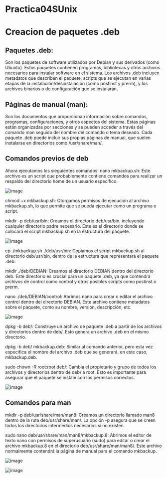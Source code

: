 # Practica04SUnix

# Creacion de paquetes .deb
## Paquetes .deb:
Son los paquetes de software utilizados por Debian y sus derivados (como Ubuntu). Estos paquetes contienen programas, bibliotecas y otros archivos necesarios para instalar software en el sistema. Los archivos .deb incluyen metadatos que describen el paquete, scripts que se ejecutan en varias etapas de la instalación/desinstalación (como postinst y prerm), y los archivos binarios o de configuración que se instalarán.

## Páginas de manual (man):
Son los documentos que proporcionan información sobre comandos, programas, configuraciones, y otros aspectos del sistema. Estas páginas están organizadas por secciones y se pueden acceder a través del comando man seguido del nombre del comando o tema deseado. Cada paquete .deb puede incluir sus propias páginas de manual, que suelen instalarse en directorios como /usr/share/man/.

## Comandos previos de deb

Ahora ejecutamos los sieguientes comandos: 
nano mkbackup.sh:
Este archivo es un script que probablemente contiene comandos para realizar un respaldo del directorio home de un usuario específico.

![image](https://github.com/user-attachments/assets/c1319cff-749f-44b5-8a8c-2b46424993ad)

chmod +x mkbackup.sh:
Otorgamos permisos de ejecución al archivo mkbackup.sh, lo que permite que se pueda ejecutar como un programa o script.

mkdir -p deb/usr/bin:
Creamos el directorio deb/usr/bin, incluyendo cualquier directorio padre necesario. Este es el directorio donde se colocará el script mkbackup.sh en la estructura del paquete.

![image](https://github.com/user-attachments/assets/6aea4934-b90c-43cf-8a21-563473e543a7)

cp ./mkbackup.sh ./deb/usr/bin:
Copiamos el script mkbackup.sh al directorio deb/usr/bin, dentro de la estructura que representará el paquete .deb.

mkdir ./deb/DEBIAN:
Creamos el directorio DEBIAN dentro del directorio deb. Este directorio es crucial para un paquete .deb, ya que contendrá archivos de control como control y otros posibles scripts como postinst o prerm.

nano ./deb/DEBIAN/control:
Abrimos nano para crear o editar el archivo control dentro del directorio DEBIAN. Este archivo contiene metadatos sobre el paquete, como su nombre, versión, descripción, etc.

![image](https://github.com/user-attachments/assets/f9314d93-fb01-4a08-b858-922dc7fa2d41)


dpkg -b deb/:
Construye un archivo de paquete .deb a partir de los archivos y directorios dentro de deb/. Esto genera un archivo .deb en el mismo directorio.

dpkg -b deb/ mkbackup.deb:
Similar al comando anterior, pero esta vez especifica el nombre del archivo .deb que se generará, en este caso, mkbackup.deb.

sudo chown -R root:root deb/:
Cambia el propietario y grupo de todos los archivos y directorios dentro de deb/ a root. Esto es importante para asegurar que el paquete se instale con los permisos correctos.

![image](https://github.com/user-attachments/assets/c31baf90-852a-4845-a6e1-89875d266019)

## Comandos para man

mkdir -p deb/usr/share/man/man8: Creamos un directorio llamado man8 dentro de la ruta deb/usr/share/man/. La opción -p asegura que se creen todos los directorios intermedios necesarios si no existen.

sudo nano deb/usr/share/man/man8/mkbackup.8: Abrimos el editor de texto nano con permisos de superusuario (sudo) para editar o crear el archivo mkbackup.8 en el directorio deb/usr/share/man/man8/. Este archivo normalmente contendrá la página de manual para el comando mkbackup.

![image](https://github.com/user-attachments/assets/3073ef71-3693-4e8f-8b5f-c2b025fc8bff)

![image](https://github.com/user-attachments/assets/e952b43a-11a8-4103-974c-9176157094ba)





